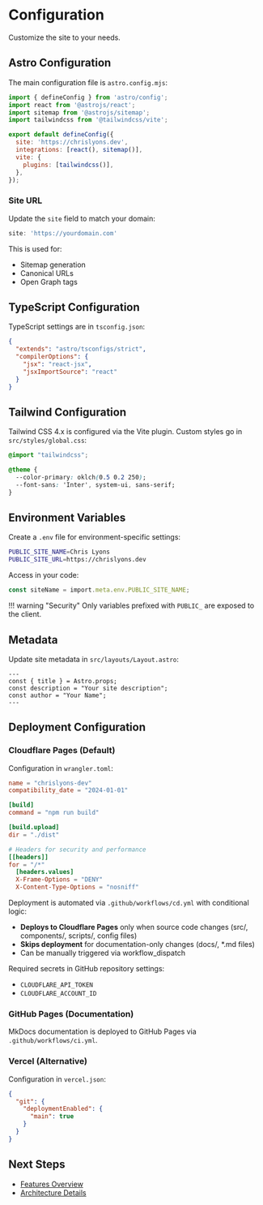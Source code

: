 # Configuration

Customize the site to your needs.

## Astro Configuration

The main configuration file is `astro.config.mjs`:

```javascript
import { defineConfig } from 'astro/config';
import react from '@astrojs/react';
import sitemap from '@astrojs/sitemap';
import tailwindcss from '@tailwindcss/vite';

export default defineConfig({
  site: 'https://chrislyons.dev',
  integrations: [react(), sitemap()],
  vite: {
    plugins: [tailwindcss()],
  },
});
```

### Site URL

Update the `site` field to match your domain:

```javascript
site: 'https://yourdomain.com'
```

This is used for:

- Sitemap generation
- Canonical URLs
- Open Graph tags

## TypeScript Configuration

TypeScript settings are in `tsconfig.json`:

```json
{
  "extends": "astro/tsconfigs/strict",
  "compilerOptions": {
    "jsx": "react-jsx",
    "jsxImportSource": "react"
  }
}
```

## Tailwind Configuration

Tailwind CSS 4.x is configured via the Vite plugin. Custom styles go in `src/styles/global.css`:

```css
@import "tailwindcss";

@theme {
  --color-primary: oklch(0.5 0.2 250);
  --font-sans: 'Inter', system-ui, sans-serif;
}
```

## Environment Variables

Create a `.env` file for environment-specific settings:

```bash
PUBLIC_SITE_NAME=Chris Lyons
PUBLIC_SITE_URL=https://chrislyons.dev
```

Access in your code:

```typescript
const siteName = import.meta.env.PUBLIC_SITE_NAME;
```

!!! warning "Security"
    Only variables prefixed with `PUBLIC_` are exposed to the client.

## Metadata

Update site metadata in `src/layouts/Layout.astro`:

```astro
---
const { title } = Astro.props;
const description = "Your site description";
const author = "Your Name";
---
```

## Deployment Configuration

### Cloudflare Pages (Default)

Configuration in `wrangler.toml`:

```toml
name = "chrislyons-dev"
compatibility_date = "2024-01-01"

[build]
command = "npm run build"

[build.upload]
dir = "./dist"

# Headers for security and performance
[[headers]]
for = "/*"
  [headers.values]
  X-Frame-Options = "DENY"
  X-Content-Type-Options = "nosniff"
```

Deployment is automated via `.github/workflows/cd.yml` with conditional logic:

- **Deploys to Cloudflare Pages** only when source code changes (src/, components/, scripts/, config files)
- **Skips deployment** for documentation-only changes (docs/, *.md files)
- Can be manually triggered via workflow_dispatch

Required secrets in GitHub repository settings:
- `CLOUDFLARE_API_TOKEN`
- `CLOUDFLARE_ACCOUNT_ID`

### GitHub Pages (Documentation)

MkDocs documentation is deployed to GitHub Pages via `.github/workflows/ci.yml`.

### Vercel (Alternative)

Configuration in `vercel.json`:

```json
{
  "git": {
    "deploymentEnabled": {
      "main": true
    }
  }
}
```

## Next Steps

- [Features Overview](../features/overview.md)
- [Architecture Details](../architecture/overview.md)

